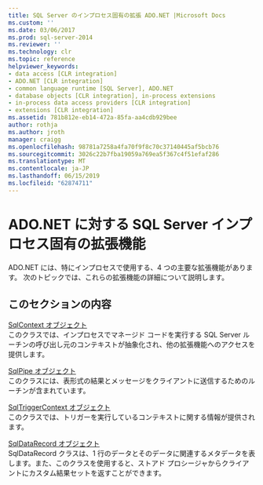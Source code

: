 ```yaml
---
title: SQL Server のインプロセス固有の拡張 ADO.NET |Microsoft Docs
ms.custom: ''
ms.date: 03/06/2017
ms.prod: sql-server-2014
ms.reviewer: ''
ms.technology: clr
ms.topic: reference
helpviewer_keywords:
- data access [CLR integration]
- ADO.NET [CLR integration]
- common language runtime [SQL Server], ADO.NET
- database objects [CLR integration], in-process extensions
- in-process data access providers [CLR integration]
- extensions [CLR integration]
ms.assetid: 781b812e-eb14-472a-85fa-aa4cdb929bee
author: rothja
ms.author: jroth
manager: craigg
ms.openlocfilehash: 98781a7258a4fa70f9f8c70c37140445af5bcb76
ms.sourcegitcommit: 3026c22b7fba19059a769ea5f367c4f51efaf286
ms.translationtype: MT
ms.contentlocale: ja-JP
ms.lasthandoff: 06/15/2019
ms.locfileid: "62874711"
---
```

# <a name="sql-server-in-process-specific-extensions-to-adonet"></a>ADO.NET に対する SQL Server インプロセス固有の拡張機能
  ADO.NET には、特にインプロセスで使用する、4 つの主要な拡張機能があります。 次のトピックでは、これらの拡張機能の詳細について説明します。  
  
## <a name="in-this-section"></a>このセクションの内容  
 [SqlContext オブジェクト](sqlcontext-object.md)  
 このクラスでは、インプロセスでマネージド コードを実行する SQL Server ルーチンの呼び出し元のコンテキストが抽象化され、他の拡張機能へのアクセスを提供します。  
  
 [SqlPipe オブジェクト](sqlpipe-object.md)  
 このクラスには、表形式の結果とメッセージをクライアントに送信するためのルーチンが含まれています。  
  
 [SqlTriggerContext オブジェクト](sqltriggercontext-object.md)  
 このクラスでは、トリガーを実行しているコンテキストに関する情報が提供されます。  
  
 [SqlDataRecord オブジェクト](sqldatarecord-object.md)  
 SqlDataRecord クラスは、1 行のデータとそのデータに関連するメタデータを表します。また、このクラスを使用すると、ストアド プロシージャからクライアントにカスタム結果セットを返すことができます。  
  
  

